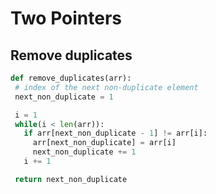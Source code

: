 # Two Pointers

## Remove duplicates

 ```python
def remove_duplicates(arr):
  # index of the next non-duplicate element
  next_non_duplicate = 1

  i = 1
  while(i < len(arr)):
    if arr[next_non_duplicate - 1] != arr[i]:
      arr[next_non_duplicate] = arr[i]
      next_non_duplicate += 1
    i += 1

  return next_non_duplicate
```